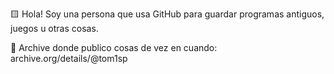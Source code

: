 🟨 Hola! Soy una persona que usa GitHub para guardar programas antiguos, juegos u otras cosas. 

🎲 Archive donde publico cosas de vez en cuando: archive.org/details/@tom1sp

<!---
tomiiiiiiiii/tomiiiiiiiii is a ✨ special ✨ repository because its `README.md` (this file) appears on your GitHub profile.
You can click the Preview link to take a look at your changes.
--->
